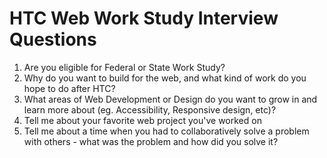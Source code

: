 # HTC Web Work Study Interview Questions

1. Are you eligible for Federal or State Work Study? 
2. Why do you want to build for the web, and what kind of work do you hope to do after HTC?
3. What areas of Web Development or Design do you want to grow in and learn more about (eg. Accessibility, Responsive design, etc)?
4. Tell me about your favorite web project you've worked on
5. Tell me about a time when you had to collaboratively solve a problem with others - what was the problem and how did you solve it?
